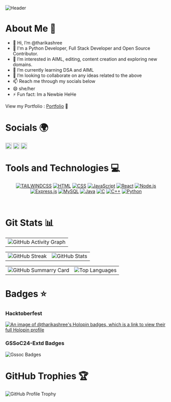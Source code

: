 ![Header](https://github.com/user-attachments/assets/15ac3be3-40b8-4686-826d-e2e6788b3b1f)

# About Me 💫

- 👋 Hi, I’m @tharikashree
- 👻 I'm a Python Developer, Full Stack Developer and Open Source Contributor.
- 👀 I’m interested in AIML, editing, content creation and exploring new domains. 
- 🌱 I’m currently learning DSA and AIML
- 💞️ I’m looking to collaborate on any ideas related to the above
- 📫 Reach me through my socials below
- 😄 she/her
- ⚡ Fun fact: Im a Newbie HeHe

View my Portfolio : [Portfolio](https://tharika-shree-r-portfolio.vercel.app/) 🔗

# Socials 🌍
 
<a href="https://in.linkedin.com/in/tharika-shree-r" target="blank"><img align="center" src="https://img.shields.io/badge/linkedin-%230077B5.svg?style=for-the-badge&logo=linkedin&logoColor=white" height="20" /></a>
<a href="mailto:tharikashreer88@gmail.com"><img align="center" src="https://img.shields.io/badge/Gmail-D14836?style=for-the-badge&logo=gmail&logoColor=white" height="20" /></a>
<a href="https://www.instagram.com/tharika_shree_r/profilecard/?igsh=MWIxcWdhY3cwOWExdA==" target="blank"><img align="center" src="https://img.shields.io/badge/Instagram-%23E4405F.svg?style=for-the-badge&logo=Instagram&logoColor=white" height="20" /></a><br>

# Tools and Technologies 💻

<div align="center">

[![TAILWINDCSS](https://img.shields.io/badge/tailwindcss-%2338B2AC.svg?style=for-the-badge&logo=tailwind-css&logoColor=white)](#)
[![HTML](https://img.shields.io/badge/html5-%23E34F26.svg?style=for-the-badge&logo=html5&logoColor=white)](#)
[![CSS](https://img.shields.io/badge/css3-%231572B6.svg?style=for-the-badge&logo=css3&logoColor=white)](#)
[![JavaScript](https://img.shields.io/badge/javascript-%23323330.svg?style=for-the-badge&logo=javascript&logoColor=%23F7DF1E)](#)
[![React](https://img.shields.io/badge/react-%2320232a.svg?style=for-the-badge&logo=react&logoColor=%2361DAFB)](#)
[![Node.js](https://img.shields.io/badge/node.js-6DA55F?style=for-the-badge&logo=node.js&logoColor=white)](#)
[![Express.js](https://img.shields.io/badge/express.js-%23404d59.svg?style=for-the-badge&logo=express&logoColor=%2361DAFB)](#)
[![MySQL](https://img.shields.io/badge/mysql-4479A1.svg?style=for-the-badge&logo=mysql&logoColor=white)](#)
[![Java](https://img.shields.io/badge/java-%23ED8B00.svg?style=for-the-badge&logo=openjdk&logoColor=white)](#)
[![C](https://img.shields.io/badge/c-%2300599C.svg?style=for-the-badge&logo=c&logoColor=white)](#)
[![C++](https://img.shields.io/badge/c++-%2300599C.svg?style=for-the-badge&logo=c%2B%2B&logoColor=white)](#)
[![Python](https://img.shields.io/badge/python-3670A0?style=for-the-badge&logo=python&logoColor=ffdd54)](#)

</div>
<br>

# Git Stats 📊

<table>
 <tr>
    <td>
      <img src="https://github-readme-activity-graph.vercel.app/graph?username=tharikashree&theme=tokyo-night&point=bb9af7&line=bb9af7&area=true&area_color=bb9af7&hide_border=true" alt="GitHub Activity Graph"/>
     </td>
   </tr>
</table>
<table>
  <tr>
    <td>
      <img src="https://github-readme-streak-stats.herokuapp.com?user=tharikashree&theme=tokyonight&hide_border=true" alt="GitHub Streak"/>
    </td>
   <td>
      <img 
       src="https://github-readme-stats.vercel.app/api?username=tharikashree&theme=tokyonight&show_icons=true&hide_border=true&count_private=true&hide=stars,issues&show=prs_merged,prs_merged_percentage&rank_icon=github" alt="GitHub Stats"/>
    </td>
   </tr>
</table>
<table>
 <td>
      <img src="https://github-profile-summary-cards.vercel.app/api/cards/profile-details?username=tharikashree&theme=tokyonight" alt="GitHub Summarry Card"/>
 </td>
    <td>
      <img src="https://github-readme-stats.vercel.app/api/top-langs/?username=tharikashree&theme=tokyonight&layout=donut&hide_border=true" alt="Top Languages"/>
    </td>
  
</table>

# Badges ⭐

### Hacktoberfest

<a href="https://holopin.io/@tharikashree">
  <img src="https://holopin.me/tharikashree" alt="An image of @tharikashree's Holopin badges, which is a link to view their full Holopin profile">
</a>

### GSSoC24-Extd Badges
![Gssoc Badges](https://github.com/user-attachments/assets/59ffff9a-f49c-4754-b09b-65388b04e0c1)


# GitHub Trophies 🏆

<div>
    <img src="https://github-profile-trophy.vercel.app/?username=tharikashree&theme=tokyonight&no-frame=false&no-bg=false&margin-w=6" alt="GitHub Profile Trophy">
</div>

<!---
tharikashree/tharikashree is a ✨ special ✨ repository because its `README.md` (this file) appears on your GitHub profile.
You can click the Preview link to take a look at your changes.
--->
